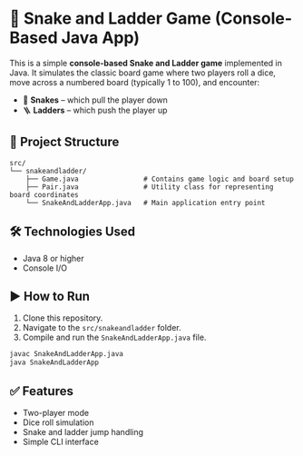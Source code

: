 
# 🎲 Snake and Ladder Game (Console-Based Java App)

This is a simple **console-based Snake and Ladder game** implemented in Java. It simulates the classic board game where two players roll a dice, move across a numbered board (typically 1 to 100), and encounter:

- 🐍 **Snakes** – which pull the player down
- 🪜 **Ladders** – which push the player up

## 📁 Project Structure

```
src/
└── snakeandladder/
    ├── Game.java                # Contains game logic and board setup
    ├── Pair.java                # Utility class for representing board coordinates
    └── SnakeAndLadderApp.java   # Main application entry point
```

## 🛠 Technologies Used

- Java 8 or higher
- Console I/O

## ▶️ How to Run

1. Clone this repository.
2. Navigate to the `src/snakeandladder` folder.
3. Compile and run the `SnakeAndLadderApp.java` file.

```bash
javac SnakeAndLadderApp.java
java SnakeAndLadderApp
```

## ✅ Features

- Two-player mode
- Dice roll simulation
- Snake and ladder jump handling
- Simple CLI interface
